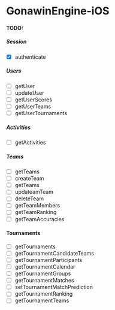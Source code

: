 # GonawinEngine-iOS

#### TODO:

##### Session
- [x] authenticate

##### Users
- [ ] getUser
- [ ] updateUser
- [ ] getUserScores
- [ ] getUserTeams
- [ ] getUserTournaments

##### Activities
- [ ] getActivities

##### Teams
- [ ] getTeams
- [ ] createTeam
- [ ] getTeams
- [ ] updateamTeam
- [ ] deleteTeam
- [ ] getTeamMembers
- [ ] getTeamRanking
- [ ] getTeamAccuracies

#### Tournaments
- [ ] getTournaments
- [ ] getTournamentCandidateTeams
- [ ] getTournamentParticipants
- [ ] getTournamentCalendar
- [ ] getTournamentGroups
- [ ] getTournamentMatches
- [ ] setTournamentMatchPrediction
- [ ] getTournamentRanking
- [ ] getTournamentTeams

